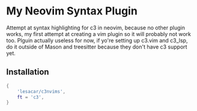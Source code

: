 # My Neovim Syntax Plugin

Attempt at syntax highlighting for c3 in neovim, because no other plugin works, my first attempt at creating a vim plugin so it will probably not work too.
Plguin actually useless for now, if yo're setting up c3.vim and c3_lsp, do it outside of Mason and treesitter because they don't have c3 support yet.

## Installation

```lua
{
    'lesacar/c3nvims',
    ft = 'c3',
}
